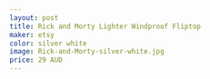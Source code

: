 ```yaml
---
layout: post
title: Rick and Morty Lighter Windproof Fliptop 
maker: etsy
color: silver white
image: Rick-and-Morty-silver-white.jpg
price: 29 AUD
---
```

